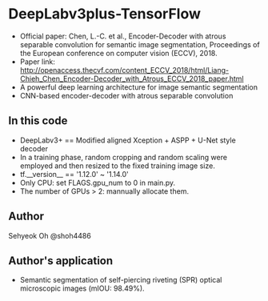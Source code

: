 # DeepLabv3plus-TensorFlow
- Official paper: Chen, L.-C. et al., Encoder-Decoder with atrous separable convolution for semantic image segmentation, Proceedings of the European conference on computer vision (ECCV), 2018.
- Paper link: http://openaccess.thecvf.com/content_ECCV_2018/html/Liang-Chieh_Chen_Encoder-Decoder_with_Atrous_ECCV_2018_paper.html
- A powerful deep learning architecture for image semantic segmentation
- CNN-based encoder-decoder with atrous separable convolution
## In this code
- DeepLabv3+ == Modified aligned Xception + ASPP + U-Net style decoder
- In a training phase, random cropping and random scaling were employed and then resized to the fixed training image size.
- tf.\_\_version\_\_ == '1.12.0' ~ '1.14.0'
- Only CPU: set FLAGS.gpu_num to 0 in main.py.
- The number of GPUs > 2: mannually allocate them.
## Author
Sehyeok Oh @shoh4486
## Author's application
- Semantic segmentation of self-piercing riveting (SPR) optical microscopic images (mIOU: 98.49%).
